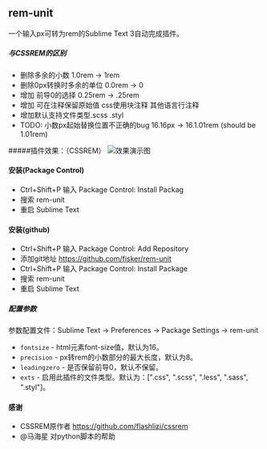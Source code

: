 rem-unit
-------------
一个输入px可转为rem的Sublime Text 3自动完成插件。

##### 与CSSREM的区别
* 删除多余的小数 1.0rem -> 1rem
* 删除0px转换时多余的单位 0.0rem -> 0
* 增加 前导0的选择 0.25rem -> .25rem
* 增加 可在注释保留原始值 css使用块注释 其他语言行注释
* 增加默认支持文件类型.scss .styl
* TODO: 小数px起始替换位置不正确的bug 16.16px -> 16.1.01rem (should be 1.01rem)

#####插件效果：（CSSREM）
![效果演示图](cssrem.gif)

#### 安装(Package Control)
* Ctrl+Shift+P 输入 Package Control: Install Packag
* 搜索 rem-unit
* 重启 Sublime Text

#### 安装(github)
* Ctrl+Shift+P 输入 Package Control: Add Repository
* 添加git地址 https://github.com/fisker/rem-unit
* Ctrl+Shift+P 输入 Package Control: Install Package
* 搜索 rem-unit
* 重启 Sublime Text

##### 配置参数

参数配置文件：Sublime Text -> Preferences -> Package Settings -> rem-unit

* `fontsize` - html元素font-size值，默认为16。
* `precision` - px转rem的小数部分的最大长度，默认为8。
* `leadingzero` - 是否保留前导0，默认不保留。
* `exts` - 启用此插件的文件类型。默认为：[".css", ".scss", ".less", ".sass", ".styl"]。

#### 感谢
* CSSREM原作者 https://github.com/flashlizi/cssrem
* @马海星 对python脚本的帮助
